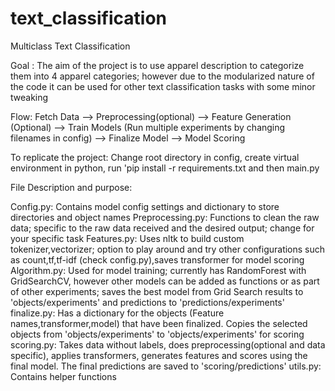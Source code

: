 text_classification
==============================

Multiclass Text Classification

Goal : The aim of the project is to use apparel description to categorize them into 4 apparel categories; however due to the modularized nature of the code it can be used for other text classification tasks with some minor tweaking 

Flow: Fetch Data --> Preprocessing(optional) --> Feature Generation (Optional) --> Train Models (Run multiple experiments by changing filenames in config) --> Finalize Model --> Model Scoring

To replicate the project: Change root directory in config, create virtual environment in python, run 'pip install -r requirements.txt and then main.py

File Description and purpose:

Config.py: Contains model config settings and dictionary to store directories and object names
Preprocessing.py: Functions to clean the raw data; specific to the raw data received and the desired output; change for your specific task
Features.py: Uses nltk to build custom tokenizer,vectorizer; option to play around and try other configurations such as count,tf,tf-idf (check config.py),saves transformer for model scoring
Algorithm.py: Used for model training; currently has RandomForest with GridSearchCV, however other models can be added as functions or as part of other experiments; saves the best model from Grid Search results to 'objects/experiments' and predictions to 'predictions/experiments'
finalize.py: Has a dictionary for the objects (Feature names,transformer,model) that have been finalized. Copies the selected objects from 'objects/experiments' to 'objects/experiments' for scoring
scoring.py: Takes data without labels, does preprocessing(optional and data specific), applies transformers, generates features and scores using the final model. The final predictions are saved to 'scoring/predictions'
utils.py: Contains helper functions





